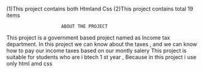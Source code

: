 (1)This project contains both Htmland Css
(2)This project contains total 19 items 


                        ABOUT THE PROJECT
This project is a government based project named as Income tax department. In this project we can know about the taxes , and we can know how to pay our income taxes based on our montly salery
This project is suitable for students who are i btech 1 st year , Because in this project i use only html amd css
